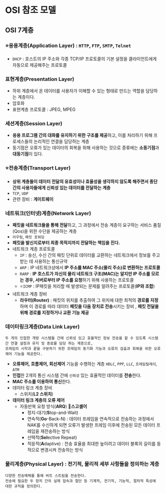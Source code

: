 # OSI 참조 모델

## OSI 7계층
### ⭐️응용계층(Application Layer) : `HTTP`, `FTP`, `SMTP`, `Telnet`
- `DHCP` : 호스트의 IP 주소와 각종 TCP/IP 프로토콜의 기본 설정을 클라이언트에게 자동으로 제공해주는 프로토콜

### 표현계층(Presentation Layer)
- 하위 계층에서 온 데이터를 사용자가 이해할 수 있는 형태로 만드는 역할을 담당하는 계층이다.
- 암호화
- 표현계층 프로토콜 : JPEG, MPEG

### 세션계층(Session Layer)
- **응용 프로그램 간의 대화를 유지하기 위한 구조를 제공**하고, 이를 처리하기 위해 프로세스들의 논리적인 연결을 담당하는 계층
- 동기점은 오류가 있는 데이터의 회복을 위해 사용하는 것으로 종류에는 **소동기점**과 **대동기점**이 있다.

### ⭐️전송계층(Transport Layer)
- **상위 계층들이 데이터 전달의 유효성이나 효율성을 생각하지 않도록 해주면서 종단 간의 사용자들에게 신뢰성 있는 데이터를 전달하는 계층**
- `TCP`, `UDP`
- 관련 장비 : **게이트웨이**

### 네트워크(인터넷)계층(Network Layer)
- **패킷을 네트워크들을 통해 전달**하고, 그 과정에서 전송 계층이 요구하는 서비스 품질(Qos)을 위한 수단을 제공하는 계층
- `라우팅`, `패킷 포워딩`
- **패킷을 발신지로부터 최종 목적지까지 전달하는 책임을 진다.**
- 네트워크 계층 프로토콜
  - `IP` : 송신, 수신 간의 패킷 단위로 데이터를 교환하는 네트워크에서 정보를 주고받는 데 사용하는 통신규약
  - `ARP` : IP 네트워크상에서 **IP 주소를 MAC 주소(물리 주소)로 변환하는 프로토콜**
  - `RARP` : **IP 호스트가 자신의 물리 네트워크 구조(MAC)는 알지만 IP 주소를 모르는 경우, 서버로부터 IP 주소를 요청**하기 위해 사용하는 프로토콜
  - ⭐️`ICMP` : IP패킷을 처리할 때 발생되는 문제를 알려주는 프로토콜(**IP와 조합**)
- 네트워크 계층 장비
  - **라우터(Router)** : 패킷의 위치를 추출하여 그 위치에 대한 최적의 **경로를 지정**하며 이 경로를 따라 데이터 **패킷을 다음 장치로 전송**시키는 장비 , **패킷 전달을 위해 경로를 지정하거나 교환 기능 제공**
   
### 데이터링크계층(Data Link Layer)
```
두 개의 인접한 개방 시스템들 간에 신뢰성 있고 효율적인 정보 전송을 할 수 있도록 시스템 간 연결 설정과 유지 및 종료를 담당 하는 계층으로, 
프레임의 시작과 끝을 구분하기 위한 프레임의 동기화 기능과 오류의 검출과 회복을 위한 오류 제어 기능을 제공한다.
```
- **오류제어, 흐름제어, 회선제어** 기능을 수행하는 계층 `HDLC`, `PPP`, `LLC`, `프레임릴레이`, `ATM`
- **인접**한 2개의 통신 시스템 간에 `신뢰성` 있는 효율적인 데이터를 **전송**한다.
- **MAC 주소를 이용하여 통신**한다.
- 데이터 링크 계층 장비
  - 스위치(**L2 스위치**)
- **데이터 링크 계층의 오류 제어**
  - 자동반복 요청 방식(**ARQ**) 📍**스고셀어**
      - 정지-대기(**S**top-and-Wait)
      - 연속적(**Go**-Back-N) : 데이터 프레임을 연속적으로 전송하는 과정에서 NAK를 수신하게 되면 오류가 발생한 프레임 이후에 전송된 모든 데이터 프레임을 재전송하는 방식
      - 선택적(**Sel**ective Repeat)
      - 적응적(**A**daptive) : 전송 효율을 최대한 높이려고 데이터 블록의 길이를 동적으로 변경시켜 전송하는 방식

### 물리계층(Physical Layer) : 전기적, 물리적 세부 사항들을 정의하는 계층
```
다양한 전송매체를 통해 비트 스트림을 전송한다.
전송에 필요한 두 장치 간의 실제 접속과 절단 등 기계적, 전기적, 기능적, 절차적 특성에 대한 규칙을 정의한다.
```
